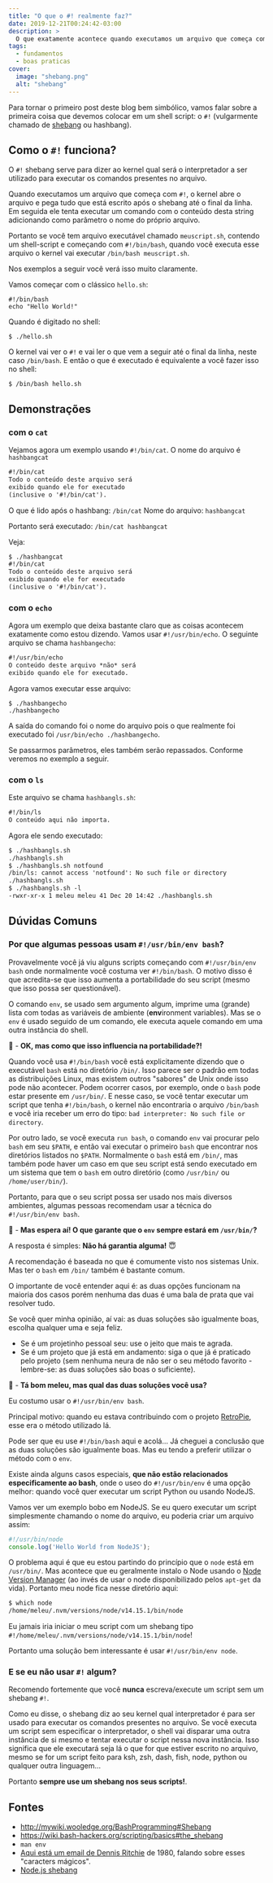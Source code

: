 ```yaml
---
title: "O que o #! realmente faz?"
date: 2019-12-21T00:24:42-03:00
description: >
  O que exatamente acontece quando executamos um arquivo que começa com '#!' - também conhecido como shebang.
tags:
  - fundamentos
  - boas praticas
cover:
  image: "shebang.png"
  alt: "shebang"
---
```


Para tornar o primeiro post deste blog bem simbólico, vamos falar sobre a primeira coisa que devemos colocar em um shell script: o `#!` (vulgarmente chamado de [shebang](https://en.wikipedia.org/wiki/Shebang_(Unix)) ou hashbang).

## Como o `#!` funciona?

O `#!` shebang serve para dizer ao kernel qual será o interpretador a ser utilizado para executar os comandos presentes no arquivo.

Quando executamos um arquivo que começa com `#!`, o kernel abre o arquivo e pega tudo que está escrito após o shebang até o final da linha. Em seguida ele tenta executar um comando com o conteúdo desta string adicionando como parâmetro o nome do próprio arquivo.

Portanto se você tem arquivo executável chamado `meuscript.sh`, contendo um shell-script e começando com `#!/bin/bash`, quando você executa esse arquivo o kernel vai executar `/bin/bash meuscript.sh`.

Nos exemplos a seguir você verá isso muito claramente.

Vamos começar com o clássico `hello.sh`:
```
#!/bin/bash
echo "Hello World!"
```

Quando é digitado no shell:
```
$ ./hello.sh
```

O kernel vai ver o `#!` e vai ler o que vem a seguir até o final da linha, neste caso `/bin/bash`. E então o que é executado é equivalente a você fazer isso no shell:
```
$ /bin/bash hello.sh
```

## Demonstrações

### com o `cat`

Vejamos agora um exemplo usando `#!/bin/cat`. O nome do arquivo é `hashbangcat` 
```txt
#!/bin/cat
Todo o conteúdo deste arquivo será
exibido quando ele for executado
(inclusive o '#!/bin/cat').
```

O que é lido após o hashbang: `/bin/cat`
Nome do arquivo: `hashbangcat`

Portanto será executado: `/bin/cat hashbangcat`

Veja:
```txt
$ ./hashbangcat
#!/bin/cat
Todo o conteúdo deste arquivo será
exibido quando ele for executado
(inclusive o '#!/bin/cat').
```

### com o `echo`

Agora um exemplo que deixa bastante claro que as coisas acontecem exatamente como estou dizendo. Vamos usar `#!/usr/bin/echo`. O seguinte arquivo se chama `hashbangecho`:
```txt
#!/usr/bin/echo
O conteúdo deste arquivo *não* será
exibido quando ele for executado.
```
Agora vamos executar esse arquivo:
```
$ ./hashbangecho
./hashbangecho
```

A saída do comando foi o nome do arquivo pois o que realmente foi executado foi `/usr/bin/echo ./hashbangecho`.

Se passarmos parâmetros, eles também serão repassados. Conforme veremos no exemplo a seguir.


### com o `ls`

Este arquivo se chama `hashbangls.sh`:

```txt
#!/bin/ls
O conteúdo aqui não importa.
```

Agora ele sendo executado:

```txt
$ ./hashbangls.sh
./hashbangls.sh
$ ./hashbangls.sh notfound
/bin/ls: cannot access 'notfound': No such file or directory
./hashbangls.sh
$ ./hashbangls.sh -l
-rwxr-xr-x 1 meleu meleu 41 Dec 20 14:42 ./hashbangls.sh
```


## Dúvidas Comuns

### Por que algumas pessoas usam `#!/usr/bin/env bash`?

Provavelmente você já viu alguns scripts começando com `#!/usr/bin/env bash` onde normalmente você costuma ver `#!/bin/bash`. O motivo disso é que acredita-se que isso aumenta a portabilidade do seu script (mesmo que isso possa ser questionável).

O comando `env`, se usado sem argumento algum, imprime uma (grande) lista com todas as variáveis de ambiente (**env**ironment variables). Mas se o `env` é usado seguido de um comando, ele executa aquele comando em uma outra instância do shell.

🤔 - **OK, mas como que isso influencia na portabilidade?!**

Quando você usa `#!/bin/bash` você está explicitamente dizendo que o executável `bash` está no diretório `/bin/`. Isso parece ser o padrão em todas as distribuições Linux, mas existem outros "sabores" de Unix onde isso pode não acontecer. Podem ocorrer casos, por exemplo, onde o `bash` pode estar presente em `/usr/bin/`. E nesse caso, se você tentar executar um script que tenha `#!/bin/bash`, o kernel não encontraria o arquivo `/bin/bash` e você iria receber um erro do tipo: `bad interpreter: No such file or directory`.

Por outro lado, se você executa `run bash`, o comando `env` vai procurar pelo `bash` em seu `$PATH`, e então vai executar o primeiro `bash` que encontrar nos diretórios listados no `$PATH`. Normalmente o `bash` está em `/bin/`, mas também pode haver um caso em que seu script está sendo executado em um sistema que tem o `bash` em outro diretório (como `/usr/bin/` ou `/home/user/bin/`).

Portanto, para que o seu script possa ser usado nos mais diversos ambientes, algumas pessoas recomendam usar a técnica do `#!/usr/bin/env bash`.

🤔 - **Mas espera aí! O que garante que o `env` sempre estará em `/usr/bin/`?**

A resposta é simples: **Não há garantia alguma!** 😇

A recomendação é baseada no que é comumente visto nos sistemas Unix. Mas ter o `bash` em `/bin/` também é bastante comum.

O importante de você entender aqui é: as duas opções funcionam na maioria dos casos porém nenhuma das duas é uma bala de prata que vai resolver tudo.

Se você quer minha opinião, aí vai: as duas soluções são igualmente boas, escolha qualquer uma e seja feliz.

- Se é um projetinho pessoal seu: use o jeito que mais te agrada.
- Se é um projeto que já está em andamento: siga o que já é praticado pelo projeto (sem nenhuma neura de não ser o seu método favorito - lembre-se: as duas soluções são boas o suficiente).

🤨 - **Tá bom meleu, mas qual das duas soluções você usa?**

Eu costumo usar o `#!/usr/bin/env bash`.

Principal motivo: quando eu estava contribuindo com o projeto [RetroPie](https://github.com/RetroPie/RetroPie-Setup), esse era o método utilizado lá.

Pode ser que eu use `#!/bin/bash` aqui e acolá... Já cheguei a conclusão que as duas soluções são igualmente boas. Mas eu tendo a preferir utilizar o método com o `env`.

Existe ainda alguns casos especiais, **que não estão relacionados especificamente ao bash**, onde o useo do `#!/usr/bin/env` é uma opção melhor: quando você quer executar um script Python ou usando NodeJS.

Vamos ver um exemplo bobo em NodeJS. Se eu quero executar um script simplesmente chamando o nome do arquivo, eu poderia criar um arquivo assim:

```js
#!/usr/bin/node
console.log('Hello World from NodeJS');
```

O problema aqui é que eu estou partindo do princípio que o `node` está em `/usr/bin/`. Mas acontece que eu geralmente instalo o Node usando o [Node Version Manager](https://github.com/nvm-sh/nvm) (ao invés de usar o node disponibilizado pelos `apt-get` da vida). Portanto meu node fica nesse diretório aqui:

```txt
$ which node
/home/meleu/.nvm/versions/node/v14.15.1/bin/node
```

Eu jamais iria iniciar o meu script com um shebang tipo `#!/home/meleu/.nvm/versions/node/v14.15.1/bin/node`!

Portanto uma solução bem interessante é usar `#!/usr/bin/env node`.


### E se eu não usar `#!` algum?

Recomendo fortemente que você **nunca** escreva/execute um script sem um shebang `#!`.

Como eu disse, o shebang diz ao seu kernel qual interpretador é para ser usado para executar os comandos presentes no arquivo. Se você executa um script sem especificar o interpretador, o shell vai disparar uma outra instância de si mesmo e tentar executar o script nessa nova instância. Isso significa que ele executará seja lá o que for que estiver escrito no arquivo, mesmo se for um script feito para ksh, zsh, dash, fish, node, python ou qualquer outra linguagem...

Portanto **sempre use um shebang nos seus scripts!**.


## Fontes

- http://mywiki.wooledge.org/BashProgramming#Shebang
- https://wiki.bash-hackers.org/scripting/basics#the_shebang
- `man env`
- [Aqui está um email de Dennis Ritchie](https://www.in-ulm.de/~mascheck/various/shebang/4.0BSD_newsys_sys1.c.html) de 1980, falando sobre esses "caracters mágicos".
- [Node.js shebang](https://alexewerlof.medium.com/node-shebang-e1d4b02f731d)

